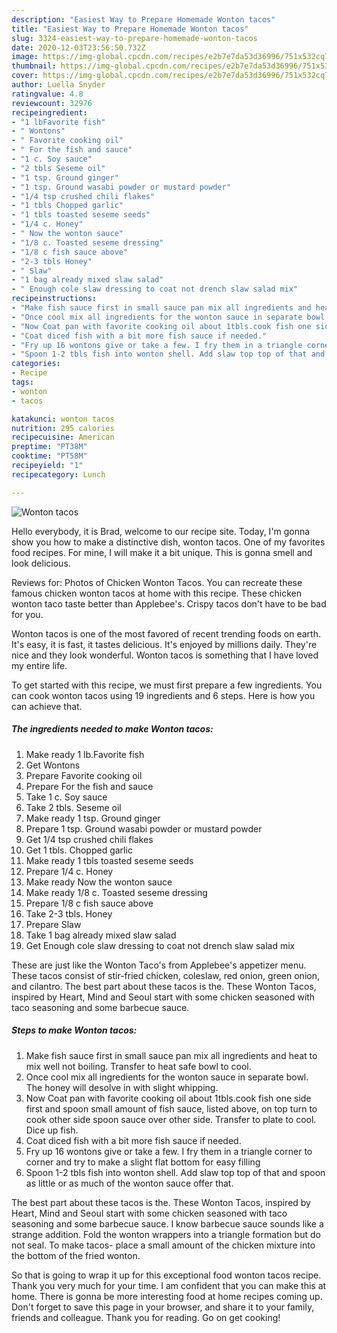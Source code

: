```yaml
---
description: "Easiest Way to Prepare Homemade Wonton tacos"
title: "Easiest Way to Prepare Homemade Wonton tacos"
slug: 3324-easiest-way-to-prepare-homemade-wonton-tacos
date: 2020-12-03T23:56:50.732Z
image: https://img-global.cpcdn.com/recipes/e2b7e7da53d36996/751x532cq70/wonton-tacos-recipe-main-photo.jpg
thumbnail: https://img-global.cpcdn.com/recipes/e2b7e7da53d36996/751x532cq70/wonton-tacos-recipe-main-photo.jpg
cover: https://img-global.cpcdn.com/recipes/e2b7e7da53d36996/751x532cq70/wonton-tacos-recipe-main-photo.jpg
author: Luella Snyder
ratingvalue: 4.8
reviewcount: 32976
recipeingredient:
- "1 lbFavorite fish"
- " Wontons"
- " Favorite cooking oil"
- " For the fish and sauce"
- "1 c. Soy sauce"
- "2 tbls Seseme oil"
- "1 tsp. Ground ginger"
- "1 tsp. Ground wasabi powder or mustard powder"
- "1/4 tsp crushed chili flakes"
- "1 tbls Chopped garlic"
- "1 tbls toasted seseme seeds"
- "1/4 c. Honey"
- " Now the wonton sauce"
- "1/8 c. Toasted seseme dressing"
- "1/8 c fish sauce above"
- "2-3 tbls Honey"
- " Slaw"
- "1 bag already mixed slaw salad"
- " Enough cole slaw dressing to coat not drench slaw salad mix"
recipeinstructions:
- "Make fish sauce first in small sauce pan mix all ingredients and heat to mix well not boiling. Transfer to heat safe bowl to cool."
- "Once cool mix all ingredients for the wonton sauce in separate bowl. The honey will desolve in with slight whipping."
- "Now Coat pan with favorite cooking oil about 1tbls.cook fish one side first and spoon small amount of fish sauce, listed above, on top turn to cook other side spoon sauce over other side. Transfer to plate to cool. Dice up fish."
- "Coat diced fish with a bit more fish sauce if needed."
- "Fry up 16 wontons give or take a few. I fry them in a triangle corner to corner and try to make a slight flat bottom for easy filling"
- "Spoon 1-2 tbls fish into wonton shell. Add slaw top top of that and spoon as little or as much of the wonton sauce offer that."
categories:
- Recipe
tags:
- wonton
- tacos

katakunci: wonton tacos 
nutrition: 295 calories
recipecuisine: American
preptime: "PT38M"
cooktime: "PT58M"
recipeyield: "1"
recipecategory: Lunch

---
```



![Wonton tacos](https://img-global.cpcdn.com/recipes/e2b7e7da53d36996/751x532cq70/wonton-tacos-recipe-main-photo.jpg)

Hello everybody, it is Brad, welcome to our recipe site. Today, I'm gonna show you how to make a distinctive dish, wonton tacos. One of my favorites food recipes. For mine, I will make it a bit unique. This is gonna smell and look delicious.

Reviews for: Photos of Chicken Wonton Tacos. You can recreate these famous chicken wonton tacos at home with this recipe. These chicken wonton taco taste better than Applebee&#39;s. Crispy tacos don&#39;t have to be bad for you.

Wonton tacos is one of the most favored of recent trending foods on earth. It's easy, it is fast, it tastes delicious. It's enjoyed by millions daily. They're nice and they look wonderful. Wonton tacos is something that I have loved my entire life.


To get started with this recipe, we must first prepare a few ingredients. You can cook wonton tacos using 19 ingredients and 6 steps. Here is how you can achieve that.

<!--inarticleads1-->

##### The ingredients needed to make Wonton tacos:

1. Make ready 1 lb.Favorite fish
1. Get  Wontons
1. Prepare  Favorite cooking oil
1. Prepare  For the fish and sauce
1. Take 1 c. Soy sauce
1. Take 2 tbls. Seseme oil
1. Make ready 1 tsp. Ground ginger
1. Prepare 1 tsp. Ground wasabi powder or mustard powder
1. Get 1/4 tsp crushed chili flakes
1. Get 1 tbls. Chopped garlic
1. Make ready 1 tbls toasted seseme seeds
1. Prepare 1/4 c. Honey
1. Make ready  Now the wonton sauce
1. Make ready 1/8 c. Toasted seseme dressing
1. Prepare 1/8 c fish sauce above
1. Take 2-3 tbls. Honey
1. Prepare  Slaw
1. Take 1 bag already mixed slaw salad
1. Get  Enough cole slaw dressing to coat not drench slaw salad mix


These are just like the Wonton Taco&#39;s from Applebee&#39;s appetizer menu. These tacos consist of stir-fried chicken, coleslaw, red onion, green onion, and cilantro. The best part about these tacos is the. These Wonton Tacos, inspired by Heart, Mind and Seoul start with some chicken seasoned with taco seasoning and some barbecue sauce. 

<!--inarticleads2-->

##### Steps to make Wonton tacos:

1. Make fish sauce first in small sauce pan mix all ingredients and heat to mix well not boiling. Transfer to heat safe bowl to cool.
1. Once cool mix all ingredients for the wonton sauce in separate bowl. The honey will desolve in with slight whipping.
1. Now Coat pan with favorite cooking oil about 1tbls.cook fish one side first and spoon small amount of fish sauce, listed above, on top turn to cook other side spoon sauce over other side. Transfer to plate to cool. Dice up fish.
1. Coat diced fish with a bit more fish sauce if needed.
1. Fry up 16 wontons give or take a few. I fry them in a triangle corner to corner and try to make a slight flat bottom for easy filling
1. Spoon 1-2 tbls fish into wonton shell. Add slaw top top of that and spoon as little or as much of the wonton sauce offer that.


The best part about these tacos is the. These Wonton Tacos, inspired by Heart, Mind and Seoul start with some chicken seasoned with taco seasoning and some barbecue sauce. I know barbecue sauce sounds like a strange addition. Fold the wonton wrappers into a triangle formation but do not seal. To make tacos- place a small amount of the chicken mixture into the bottom of the fried wonton. 

So that is going to wrap it up for this exceptional food wonton tacos recipe. Thank you very much for your time. I am confident that you can make this at home. There is gonna be more interesting food at home recipes coming up. Don't forget to save this page in your browser, and share it to your family, friends and colleague. Thank you for reading. Go on get cooking!
